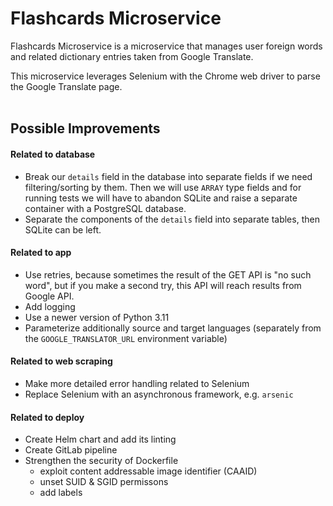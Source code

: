 # Flashcards Microservice

Flashcards Microservice is a microservice that manages user foreign words and related dictionary entries taken from Google Translate.

This microservice leverages Selenium with the Chrome web driver to parse the Google Translate page.
<br />
<br />

## Possible Improvements

#### Related to database

- Break our `details` field in the database into separate fields if we need filtering/sorting by them. Then we will use `ARRAY` type fields and for running tests we will have to abandon SQLite and raise a separate container with a PostgreSQL database.
- Separate the components of the `details` field into separate tables, then SQLite can be left.

#### Related to app

- Use retries, because sometimes the result of the GET API is "no such word", but if you make a second try, this API will reach results from Google API.
- Add logging
- Use a newer version of Python 3.11
- Parameterize additionally source and target languages (separately from the `GOOGLE_TRANSLATOR_URL` environment variable)

#### Related to web scraping

- Make more detailed error handling related to Selenium
- Replace Selenium with an asynchronous framework, e.g. `arsenic`

#### Related to deploy

- Create Helm chart and add its linting
- Create GitLab pipeline
- Strengthen the security of Dockerfile
  - exploit content addressable image identifier (CAAID)
  - unset SUID & SGID permissons
  - add labels
